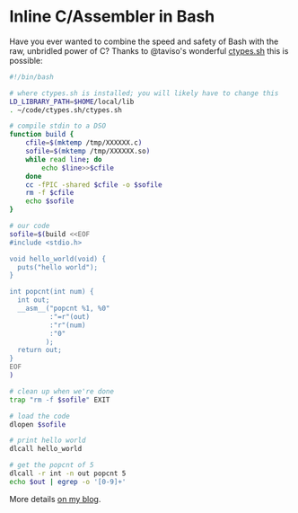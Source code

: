 # Inline C/Assembler in Bash

Have you ever wanted to combine the speed and safety of Bash with the raw,
unbridled power of C? Thanks to @taviso's wonderful
[ctypes.sh](http://ctypes.sh/) this is possible:

```bash
#!/bin/bash

# where ctypes.sh is installed; you will likely have to change this
LD_LIBRARY_PATH=$HOME/local/lib
. ~/code/ctypes.sh/ctypes.sh

# compile stdin to a DSO
function build {
    cfile=$(mktemp /tmp/XXXXXX.c)
    sofile=$(mktemp /tmp/XXXXXX.so)
    while read line; do
        echo $line>>$cfile
    done
    cc -fPIC -shared $cfile -o $sofile
    rm -f $cfile
    echo $sofile
}

# our code
sofile=$(build <<EOF
#include <stdio.h>

void hello_world(void) {
  puts("hello world");
}

int popcnt(int num) {
  int out;
  __asm__("popcnt %1, %0"
          :"=r"(out)
          :"r"(num)
          :"0"
         );
  return out;
}
EOF
)

# clean up when we're done
trap "rm -f $sofile" EXIT

# load the code
dlopen $sofile

# print hello world
dlcall hello_world

# get the popcnt of 5
dlcall -r int -n out popcnt 5
echo $out | egrep -o '[0-9]+'
```

More details [on my blog](https://eklitzke.org/inline-c-and-asm-in-bash).
